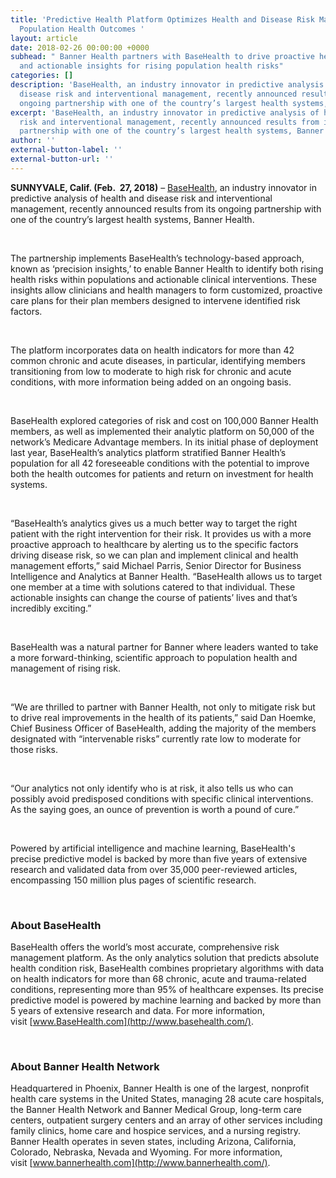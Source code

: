 ```yaml
---
title: 'Predictive Health Platform Optimizes Health and Disease Risk Management, Improves
  Population Health Outcomes '
layout: article
date: 2018-02-26 00:00:00 +0000
subhead: " Banner Health partners with BaseHealth to drive proactive healthcare solutions
  and actionable insights for rising population health risks"
categories: []
description: 'BaseHealth, an industry innovator in predictive analysis of health and
  disease risk and interventional management, recently announced results from its
  ongoing partnership with one of the country’s largest health systems, Banner Health. '
excerpt: 'BaseHealth, an industry innovator in predictive analysis of health and disease
  risk and interventional management, recently announced results from its ongoing
  partnership with one of the country’s largest health systems, Banner Health. '
author: ''
external-button-label: ''
external-button-url: ''
---
```

**SUNNYVALE, Calif. (Feb.  27, 2018)** – [BaseHealth](http://www.basehealth.com/), an industry innovator in predictive analysis of health and disease risk and interventional management, recently announced results from its ongoing partnership with one of the country’s largest health systems, Banner Health. 

 

The partnership implements BaseHealth’s technology-based approach, known as ‘precision insights,’ to enable Banner Health to identify both rising health risks within populations and actionable clinical interventions. These insights allow clinicians and health managers to form customized, proactive care plans for their plan members designed to intervene identified risk factors. 

 

The platform incorporates data on health indicators for more than 42 common chronic and acute diseases, in particular, identifying members transitioning from low to moderate to high risk for chronic and acute conditions, with more information being added on an ongoing basis.

 

BaseHealth explored categories of risk and cost on 100,000 Banner Health members, as well as implemented their analytic platform on 50,000 of the network’s Medicare Advantage members. In its initial phase of deployment last year, BaseHealth’s analytics platform stratified Banner Health’s population for all 42 foreseeable conditions with the potential to improve both the health outcomes for patients and return on investment for health systems.  

 

“BaseHealth’s analytics gives us a much better way to target the right patient with the right intervention for their risk. It provides us with a more proactive approach to healthcare by alerting us to the specific factors driving disease risk, so we can plan and implement clinical and health management efforts,” said Michael Parris, Senior Director for Business Intelligence and Analytics at Banner Health. “BaseHealth allows us to target one member at a time with solutions catered to that individual. These actionable insights can change the course of patients’ lives and that’s incredibly exciting.”

 

BaseHealth was a natural partner for Banner where leaders wanted to take a more forward-thinking, scientific approach to population health and management of rising risk. 

 

“We are thrilled to partner with Banner Health, not only to mitigate risk but to drive real improvements in the health of its patients,” said Dan Hoemke, Chief Business Officer of BaseHealth, adding the majority of the members designated with “intervenable risks” currently rate low to moderate for those risks.

 

“Our analytics not only identify who is at risk, it also tells us who can possibly avoid predisposed conditions with specific clinical interventions. As the saying goes, an ounce of prevention is worth a pound of cure.”

 

Powered by artificial intelligence and machine learning, BaseHealth's precise predictive model is backed by more than five years of extensive research and validated data from over 35,000 peer-reviewed articles, encompassing 150 million plus pages of scientific research. 

 

### **About BaseHealth**

BaseHealth offers the world’s most accurate, comprehensive risk management platform. As the only analytics solution that predicts absolute health condition risk, BaseHealth combines proprietary algorithms with data on health indicators for more than 68 chronic, acute and trauma-related conditions, representing more than 95% of healthcare expenses. Its precise predictive model is powered by machine learning and backed by more than 5 years of extensive research and data. For more information, visit [www.BaseHealth.com](http://www.basehealth.com/).

 

### **About Banner Health Network**

Headquartered in Phoenix, Banner Health is one of the largest, nonprofit health care systems in the United States, managing 28 acute care hospitals, the Banner Health Network and Banner Medical Group, long-term care centers, outpatient surgery centers and an array of other services including family clinics, home care and hospice services, and a nursing registry. Banner Health operates in seven states, including Arizona, California, Colorado, Nebraska, Nevada and Wyoming. For more information, visit [www.bannerhealth.com](http://www.bannerhealth.com/).